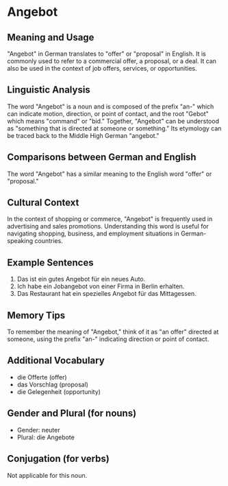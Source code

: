 # Angebot
## Meaning and Usage
"Angebot" in German translates to "offer" or "proposal" in English. It is commonly used to refer to a commercial offer, a proposal, or a deal. It can also be used in the context of job offers, services, or opportunities.

## Linguistic Analysis
The word "Angebot" is a noun and is composed of the prefix "an-" which can indicate motion, direction, or point of contact, and the root "Gebot" which means "command" or "bid." Together, "Angebot" can be understood as "something that is directed at someone or something." Its etymology can be traced back to the Middle High German "angebot."

## Comparisons between German and English
The word "Angebot" has a similar meaning to the English word "offer" or "proposal."

## Cultural Context
In the context of shopping or commerce, "Angebot" is frequently used in advertising and sales promotions. Understanding this word is useful for navigating shopping, business, and employment situations in German-speaking countries.

## Example Sentences
1. Das ist ein gutes Angebot für ein neues Auto.
2. Ich habe ein Jobangebot von einer Firma in Berlin erhalten.
3. Das Restaurant hat ein spezielles Angebot für das Mittagessen.

## Memory Tips
To remember the meaning of "Angebot," think of it as "an offer" directed at someone, using the prefix "an-" indicating direction or point of contact.

## Additional Vocabulary
- die Offerte (offer)
- das Vorschlag (proposal)
- die Gelegenheit (opportunity)

## Gender and Plural (for nouns)
- Gender: neuter
- Plural: die Angebote

## Conjugation (for verbs)
Not applicable for this noun.